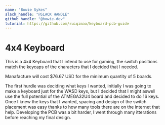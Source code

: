 ```yaml
---
name: "Bowie Sykes"
slack_handle: "@SLACK HANDLE"
github_handle: "@bowie-dev"
tutorial: https://github.com/ruiqimao/keyboard-pcb-guide
---
```


# 4x4 Keyboard

This is a 4x4 Keyboard that I intend to use for gaming, the switch positions match the keycaps of the characters that I decided that I needed.

Manafacture will cost $76.67 USD for the minimum quantity of 5 boards.

The first hurdle was deciding what keys I wanted, initially I was going to make a keyboard just for the WASD keys, but I decided that I might aswell use the full potential of the ATMEGA32U4 board and decided to do 16 keys.
Once I knew the keys that I wanted, spacing and design of the switch placement was easy thanks to how many tools there are on the internet that help.
Developing the PCB was a bit harder, I went through many itterations before reaching my final design.
